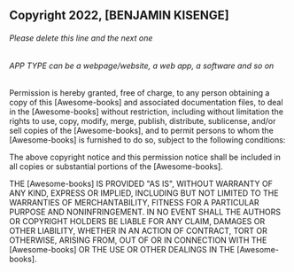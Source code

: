 ## Copyright 2022, [BENJAMIN KISENGE]

###### Please delete this line and the next one
###### APP TYPE can be a webpage/website, a web app, a software and so on

Permission is hereby granted, free of charge, to any person obtaining a copy of this [Awesome-books] and associated documentation files, to deal in the [Awesome-books] without restriction, including without limitation the rights to use, copy, modify, merge, publish, distribute, sublicense, and/or sell copies of the [Awesome-books], and to permit persons to whom the [Awesome-books] is furnished to do so, subject to the following conditions:

The above copyright notice and this permission notice shall be included in all copies or substantial portions of the [Awesome-books].

THE [Awesome-books] IS PROVIDED "AS IS", WITHOUT WARRANTY OF ANY KIND, EXPRESS OR IMPLIED, INCLUDING BUT NOT LIMITED TO THE WARRANTIES OF MERCHANTABILITY, FITNESS FOR A PARTICULAR PURPOSE AND NONINFRINGEMENT. IN NO EVENT SHALL THE AUTHORS OR COPYRIGHT HOLDERS BE LIABLE FOR ANY CLAIM, DAMAGES OR OTHER LIABILITY, WHETHER IN AN ACTION OF CONTRACT, TORT OR OTHERWISE, ARISING FROM, OUT OF OR IN CONNECTION WITH THE [Awesome-books] OR THE USE OR OTHER DEALINGS IN THE [Awesome-books].

